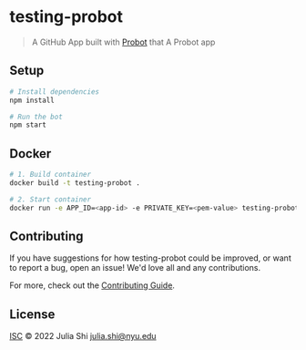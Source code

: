 # testing-probot

> A GitHub App built with [Probot](https://github.com/probot/probot) that A Probot app

## Setup

```sh
# Install dependencies
npm install

# Run the bot
npm start
```

## Docker

```sh
# 1. Build container
docker build -t testing-probot .

# 2. Start container
docker run -e APP_ID=<app-id> -e PRIVATE_KEY=<pem-value> testing-probot
```

## Contributing

If you have suggestions for how testing-probot could be improved, or want to report a bug, open an issue! We'd love all and any contributions.

For more, check out the [Contributing Guide](CONTRIBUTING.md).

## License

[ISC](LICENSE) © 2022 Julia Shi <julia.shi@nyu.edu>
